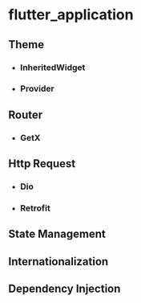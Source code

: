 # flutter_application

## Theme
- ### InheritedWidget
- ### Provider
## Router
- ### GetX
## Http Request
- ### Dio
- ### Retrofit
## State Management
## Internationalization
## Dependency Injection